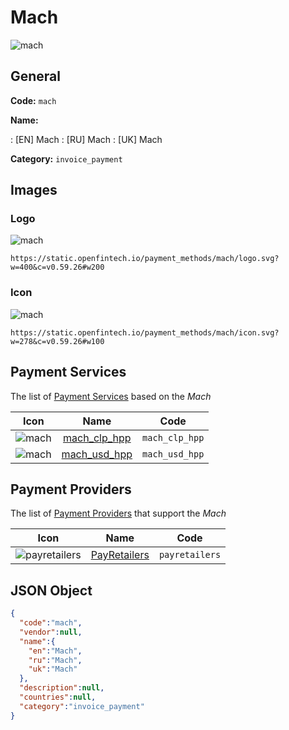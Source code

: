 
# Mach 
![mach](https://static.openfintech.io/payment_methods/mach/logo.svg?w=400&c=v0.59.26#w200)  

## General 
**Code:** `mach` 
 
**Name:** 
 
:	[EN] Mach 
:	[RU] Mach 
:	[UK] Mach 
 
**Category:** `invoice_payment` 
 

## Images 

### Logo 
![mach](https://static.openfintech.io/payment_methods/mach/logo.svg?w=400&c=v0.59.26#w200)  

```
https://static.openfintech.io/payment_methods/mach/logo.svg?w=400&c=v0.59.26#w200
```  

### Icon 
![mach](https://static.openfintech.io/payment_methods/mach/icon.svg?w=278&c=v0.59.26#w100)  

```
https://static.openfintech.io/payment_methods/mach/icon.svg?w=278&c=v0.59.26#w100
```  

## Payment Services 
 
The list of [Payment Services](/payment-services/) based on the _Mach_ 

|Icon|Name|Code| 
|:---:|:---:|:---:| 
|![mach](https://static.openfintech.io/payment_methods/mach/icon.svg?w=278&c=v0.59.26#w100) |[mach_clp_hpp](/payment-services/mach_clp_hpp/)|`mach_clp_hpp`| 
|![mach](https://static.openfintech.io/payment_methods/mach/icon.svg?w=278&c=v0.59.26#w100) |[mach_usd_hpp](/payment-services/mach_usd_hpp/)|`mach_usd_hpp`| 
 

## Payment Providers 
 
The list of [Payment Providers](/payment-providers/) that support the _Mach_ 

|Icon|Name|Code| 
|:---:|:---:|:---:| 
|![payretailers](https://static.openfintech.io/payment_providers/payretailers/icon.svg?w=278&c=v0.59.26#w100) |[PayRetailers](/payment-providers/payretailers/)|`payretailers`| 
 

## JSON Object 

```json
{
  "code":"mach",
  "vendor":null,
  "name":{
    "en":"Mach",
    "ru":"Mach",
    "uk":"Mach"
  },
  "description":null,
  "countries":null,
  "category":"invoice_payment"
}
```  
